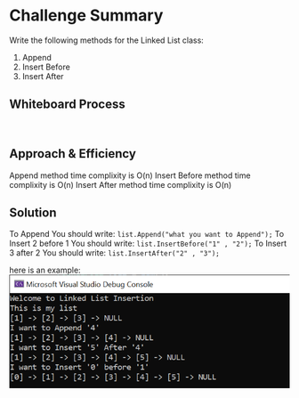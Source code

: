 # Challenge Summary
Write the following methods for the Linked List class:
1. Append
2. Insert Before
3. Insert After

## Whiteboard Process
<br>

## Approach & Efficiency
Append method time complixity is O(n)
Insert Before method time complixity is O(n)
Insert After method time complixity is O(n)

## Solution
To Append You should write:
``list.Append("what you want to Append");``
To Insert 2 before 1 You should write:
``list.InsertBefore("1" , "2");``
To Insert 3 after 2 You should write:
``list.InsertAfter("2" , "3");``

here is an example:
![LinkedListInsertionsExample](../images/LinkedListInsertionsExample.png)